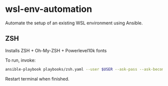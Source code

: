 # wsl-env-automation
Automate the setup of an existing WSL environment using Ansible.

## ZSH

Installs ZSH + Oh-My-ZSH + Powerlevel10k fonts

To run, invoke:

```bash
ansible-playbook playbooks/zsh.yaml --user $USER --ask-pass --ask-become-pass -i inventory/hosts.ini -v
```

Restart terminal when finished.